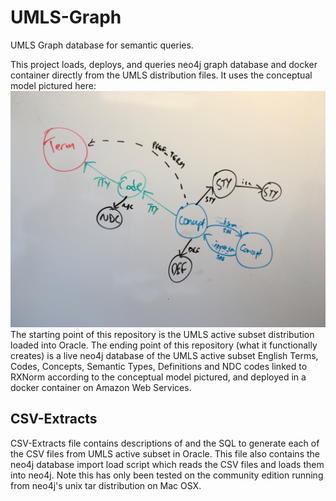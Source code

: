 # UMLS-Graph
UMLS Graph database for semantic queries.

This project loads, deploys, and queries neo4j graph database and docker container directly from the UMLS distribution files.
It uses the conceptual model pictured here: ![Alt text](UMLS-Graph-Model.jpg?raw=true "Title")
The starting point of this repository is the UMLS active subset distribution loaded into Oracle.
The ending point of this repository (what it functionally creates) is a live neo4j database of the UMLS active subset English Terms, Codes, Concepts, Semantic Types, Definitions and NDC codes linked to RXNorm according to the conceptual model pictured, and deployed in a docker container on Amazon Web Services.

## CSV-Extracts
CSV-Extracts file contains descriptions of and the SQL to generate each of the CSV files from UMLS active subset in Oracle. This file also contains the neo4j database import load script which reads the CSV files and loads them into neo4j. Note this has only been tested on the community edition running from neo4j's unix tar distribution on Mac OSX.

